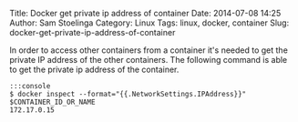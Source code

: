 Title: Docker get private ip address of container
Date: 2014-07-08 14:25
Author: Sam Stoelinga
Category: Linux
Tags: linux, docker, container
Slug: docker-get-private-ip-address-of-container

In order to access other containers from a container it's needed
to get the private IP address of the other containers. The following
command is able to get the private ip address of the container.

    :::console
    $ docker inspect --format="{{.NetworkSettings.IPAddress}}" $CONTAINER_ID_OR_NAME
    172.17.0.15
